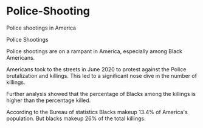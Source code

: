 # Police-Shooting
Police shootings in America


Police Shootings

Police shootings are on a rampant in America, especially among Black Americans. 

Americans took to the streets in June 2020 to protest against the Police brutalization and killings. This led to a significant nose dive in the number of killings.

Further analysis showed that the percentage of Blacks among the killings is higher than the percentage killed. 

According to the Bureau of statistics Blacks makeup 13.4% of America's population. But blacks makeup 26% of the total killings. 
